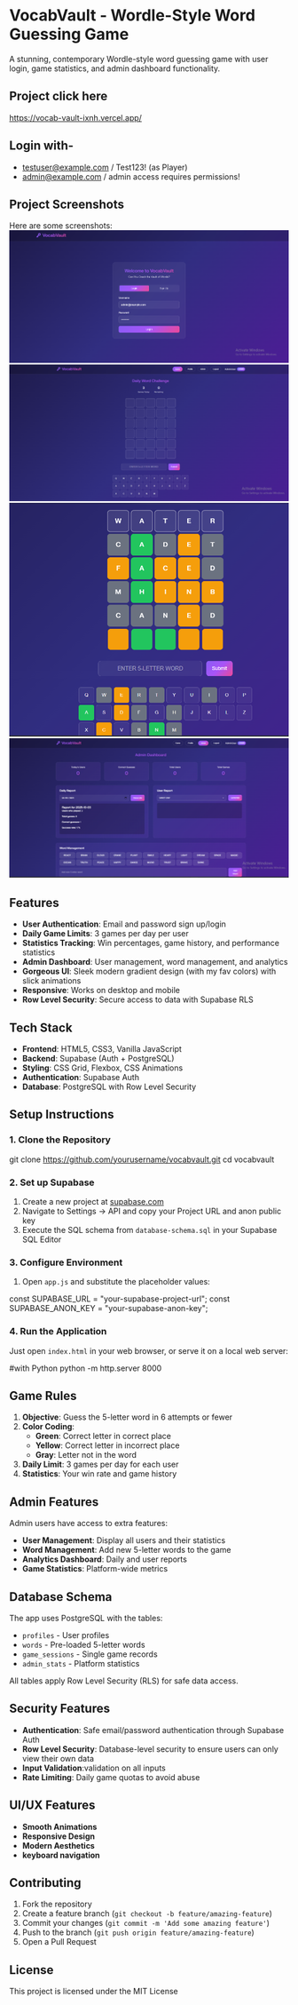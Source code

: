# VocabVault - Wordle-Style Word Guessing Game

A stunning, contemporary Wordle-style word guessing game with user login, game statistics, and admin dashboard functionality.

## Project click here
https://vocab-vault-ixnh.vercel.app/
## Login with- 
- testuser@example.com / Test123! (as Player)
- admin@example.com / admin access requires permissions!

## Project Screenshots

Here are some screenshots:
![Login Screenshot](images\signup.png)
![Game Screenshot](images\layout1.png)
![Process Screenshot](images\layout2.png)
![Dashboard Screenshot](images\dashboard.png)

## Features

- **User Authentication**: Email and password sign up/login
- **Daily Game Limits**: 3 games per day per user
- **Statistics Tracking**: Win percentages, game history, and performance statistics
- **Admin Dashboard**: User management, word management, and analytics
- **Gorgeous UI**: Sleek modern gradient design (with my fav colors) with slick animations
- **Responsive**: Works on desktop and mobile
- **Row Level Security**: Secure access to data with Supabase RLS

## Tech Stack

- **Frontend**: HTML5, CSS3, Vanilla JavaScript
- **Backend**: Supabase (Auth + PostgreSQL)
- **Styling**: CSS Grid, Flexbox, CSS Animations
- **Authentication**: Supabase Auth
- **Database**: PostgreSQL with Row Level Security

## Setup Instructions

### 1. Clone the Repository

git clone https://github.com/yourusername/vocabvault.git
cd vocabvault

### 2. Set up Supabase

1. Create a new project at [supabase.com](https://supabase.com)
2. Navigate to Settings → API and copy your Project URL and anon public key
3. Execute the SQL schema from `database-schema.sql` in your Supabase SQL Editor

### 3. Configure Environment

1. Open `app.js` and substitute the placeholder values:

const SUPABASE_URL = "your-supabase-project-url";
const SUPABASE_ANON_KEY = "your-supabase-anon-key";

### 4. Run the Application

Just open `index.html` in your web browser, or serve it on a local web server:

#with Python
python -m http.server 8000

## Game Rules

1. **Objective**: Guess the 5-letter word in 6 attempts or fewer
2. **Color Coding**:
   - **Green**: Correct letter in correct place
   - **Yellow**: Correct letter in incorrect place
   - **Gray**: Letter not in the word
3. **Daily Limit**: 3 games per day for each user
4. **Statistics**: Your win rate and game history

## Admin Features

Admin users have access to extra features:

- **User Management**: Display all users and their statistics
- **Word Management**: Add new 5-letter words to the game
- **Analytics Dashboard**: Daily and user reports
- **Game Statistics**: Platform-wide metrics

## Database Schema

The app uses PostgreSQL with the tables:

- `profiles` - User profiles
- `words` - Pre-loaded 5-letter words
- `game_sessions` - Single game records
- `admin_stats` - Platform statistics

All tables apply Row Level Security (RLS) for safe data access.

## Security Features

- **Authentication**: Safe email/password authentication through Supabase Auth
- **Row Level Security**: Database-level security to ensure users can only view their own data
- **Input Validation**:validation on all inputs
- **Rate Limiting**: Daily game quotas to avoid abuse

## UI/UX Features

- **Smooth Animations**
- **Responsive Design**
- **Modern Aesthetics**
- **keyboard navigation**

## Contributing

1. Fork the repository
2. Create a feature branch (`git checkout -b feature/amazing-feature`)
3. Commit your changes (`git commit -m 'Add some amazing feature'`)
4. Push to the branch (`git push origin feature/amazing-feature`)
5. Open a Pull Request

## License

This project is licensed under the MIT License
